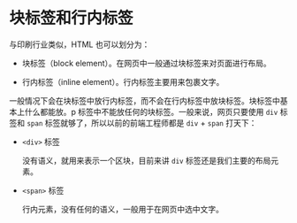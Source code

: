 # 块标签和行内标签

与印刷行业类似，HTML 也可以划分为：

- 块标签（block element）。在网页中一般通过块标签来对页面进行布局。

- 行内标签（inline element）。行内标签主要用来包裹文字。

一般情况下会在块标签中放行内标签，而不会在行内标签中放块标签。块标签中基本上什么都能放。p 标签中不能放任何的块标签。一般来说，网页只要使用 `div` 标签和 `span` 标签就够了，所以以前的前端工程师都是 `div` + `span` 打天下：

- `<div>` 标签

  没有语义，就用来表示一个区块，目前来讲 `div` 标签还是我们主要的布局元素。

- `<span>` 标签

  行内元素，没有任何的语义，一般用于在网页中选中文字。
